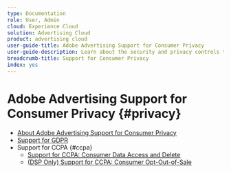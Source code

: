 ```yaml
---
type: Documentation
role: User, Admin
cloud: Experience Cloud
solution: Advertising Cloud
product: advertising cloud
user-guide-title: Adobe Advertising Support for Consumer Privacy
user-guide-description: Learn about the security and privacy controls that Adobe Advertising provides to help advertiser customers comply with consumer privacy laws.
breadcrumb-title: Support for Consumer Privacy
index: yes
---
```


# Adobe Advertising Support for Consumer Privacy {#privacy}

+ [About Adobe Advertising Support for Consumer Privacy](/help/privacy/home.md)
+ [Support for GDPR](/help/privacy/gdpr.md)
+ Support for CCPA {#ccpa}
    + [Support for CCPA: Consumer Data Access and Delete](/help/privacy/ccpa/ccpa-access-delete.md)
    + [(DSP Only) Support for CCPA: Consumer Opt-Out-of-Sale](/help/privacy/ccpa/ccpa-opt-out-of-sale.md)
